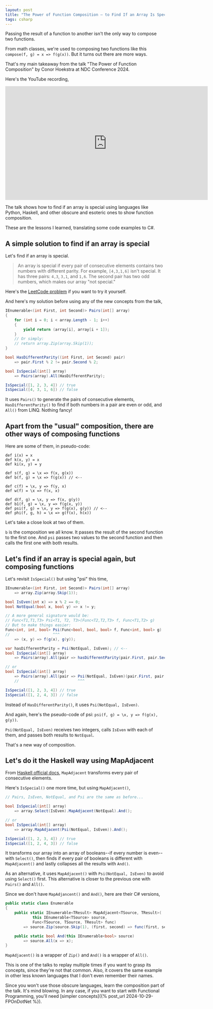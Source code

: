 ```yaml
---
layout: post
title: "The Power of Function Composition — to Find If an Array Is Special"
tags: csharp
---
```


Passing the result of a function to another isn't the only way to compose two functions.

From math classes, we're used to composing two functions like this `compose(f, g) = x => f(g(x))`. But it turns out there are more ways.

That's my main takeaway from the talk "The Power of Function Composition" by Conor Hoekstra at NDC Conference 2024.

Here's the YouTube recording,

<div class="video-container">
<iframe src="https://www.youtube-nocookie.com/embed/fuX4bQefvWQ?rel=0&fs=0" width="640" height="360" frameborder="0"></iframe>
</div>

The talk shows how to find if an array is special using languages like Python, Haskell, and other obscure and esoteric ones to show function composition.

These are the lessons I learned, translating some code examples to C#.

## A simple solution to find if an array is special

Let's find if an array is special.

> An array is special if every pair of consecutive elements contains two numbers with different parity. For example, `[4,3,1,6]` isn't special. It has three pairs: `4,3`, `3,1`, and `1,6`. The second pair has two odd numbers, which makes our array "not special."

Here's the [LeetCode problem](https://leetcode.com/problems/special-array-i/description/) if you want to try it yourself.

And here's my solution before using any of the new concepts from the talk,

```csharp
IEnumerable<(int First, int Second)> Pairs(int[] array)
{
    for (int i = 0; i < array.Length - 1; i++)
    {
        yield return (array[i], array[i + 1]);
    }
    // Or simply:
    // return array.Zip(array.Skip(1));
}

bool HasDifferentParity((int First, int Second) pair)
    => pair.First % 2 != pair.Second % 2;

bool IsSpecial(int[] array)
    => Pairs(array).All(HasDifferentParity);

IsSpecial([1, 2, 3, 4]) // true
IsSpecial([4, 3, 1, 6]) // false
```

It uses `Pairs()` to generate the pairs of consecutive elements, `HasDifferentParity()` to find if both numbers in a pair are even or odd, and `All()` from LINQ. Nothing fancy!

## Apart from the "usual" composition, there are other ways of composing functions

Here are some of them, in pseudo-code:

```
def i(x) = x
def k(x, y) = x
def ki(x, y) = y

def s(f, g) = \x => f(x, g(x))
def b(f, g) = \x => f(g(x)) // <--

def c(f) = \x, y => f(y, x)
def w(f) = \x => f(x, x)

def d(f, g) = \x, y => f(x, g(y))
def b1(f, g) = \x, y => f(g(x, y))
def psi(f, g) = \x, y => f(g(x), g(y)) // <--
def phi(f, g, h) = \x => g(f(x), h(x))
```

Let's take a close look at two of them.

`b` is the composition we all know. It passes the result of the second function to the first one. And `psi` passes two values to the second function and then calls the first one with both results.

## Let's find if an array is special again, but composing functions

Let's revisit `IsSpecial()` but using "psi" this time,

```csharp
IEnumerable<(int First, int Second)> Pairs(int[] array)
    => array.Zip(array.Skip(1));

bool IsEven(int x) => x % 2 == 0;
bool NotEqual(bool x, bool y) => x != y;

// A more general signature would be:
// Func<T1,T1,T3> Psi<T1, T2, T3>(Func<T2,T2,T3> f, Func<T1,T2> g)
// But to make things easier:
Func<int, int, bool> Psi(Func<bool, bool, bool> f, Func<int, bool> g)
//                   ^^^
    => (x, y) => f(g(x), g(y));

var hasDifferentParity = Psi(NotEqual, IsEven); // <--
bool IsSpecial(int[] array)
    => Pairs(array).All(pair => hasDifferentParity(pair.First, pair.Second));

// or
bool IsSpecial(int[] array)
    => Pairs(array).All(pair => Psi(NotEqual, IsEven)(pair.First, pair.Second));
    //                          ^^^

IsSpecial([1, 2, 3, 4]) // true
IsSpecial([1, 2, 4, 3]) // false
```

Instead of `HasDifferentParity()`, it uses `Psi(NotEqual, IsEven)`.

And again, here's the pseudo-code of psi: `psi(f, g) = \x, y => f(g(x), g(y))`.

`Psi(NotEqual, IsEven)` receives two integers, calls `IsEven` with each of them, and passes both results to `NotEqual`.

That's a new way of composition.

## Let's do it the Haskell way using MapAdjacent

From [Haskell official docs](https://hackage.haskell.org/package/utility-ht-0.0.17.2/docs/Data-List-HT.html), `MapAdjacent` transforms every pair of consecutive elements.

Here's `IsSpecial()` one more time, but using `MapAdjacent()`,

```csharp
// Pairs, IsEven, NotEqual, and Psi are the same as before...

bool IsSpecial(int[] array)
    => array.Select(IsEven).MapAdjacent(NotEqual).And();

// or
bool IsSpecial(int[] array)
    => array.MapAdjacent(Psi(NotEqual, IsEven)).And();

IsSpecial([1, 2, 3, 4]) // true
IsSpecial([1, 2, 4, 3]) // false
```

It transforms our array into an array of booleans--if every number is even--with `Select()`, then finds if every pair of booleans is different with `MapAdjacent()` and lastly collapses all the results with `And()`.

As an alternative, it uses `MapAdjacent()` with `Psi(NotEqual, IsEven)` to avoid using `Select()` first. This alternative is closer to the previous one with `Pairs()` and `All()`.

Since we don't have `MapAdjancent()` and `And()`, here are their C# versions,

```csharp
public static class Enumerable
{
    public static IEnumerable<TResult> MapAdjacent<TSource, TResult>(
            this IEnumerable<TSource> source,
            Func<TSource, TSource, TResult> func)
        => source.Zip(source.Skip(1), (first, second) => func(first, second));

    public static bool And(this IEnumerable<bool> source)
        => source.All(x => x);
}
```

`MapAdjacent()` is a wrapper of `Zip()` and `And()` is a wrapper of `All()`.

This is one of the talks to replay multiple times if you want to grasp its concepts, since they're not that common. Also, it covers the same example in other less known languages that I don't even remember their names.

Since you won't use those obscure languages, learn the composition part of the talk. It's mind blowing. In any case, if you want to start with Functional Programming, you'll need [simpler concepts]({% post_url 2024-10-29-FPOnDotNet %}).

